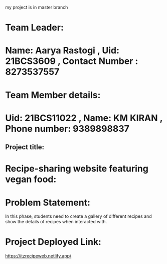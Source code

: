 my project is in master branch
# Team Leader:
# Name: Aarya Rastogi , Uid: 21BCS3609 , Contact Number : 8273537557

# Team Member details:
# Uid: 21BCS11022 , Name: KM KIRAN , Phone number: 9389898837

## Project title: 
# Recipe-sharing website featuring vegan food:

# Problem Statement: 
In this phase, students need to create a gallery of different recipes and show the details of recipes when interacted with.

# Project Deployed Link:

https://itzrecipeweb.netlify.app/
